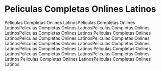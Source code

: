 # Peliculas Completas Onlines Latinos

Peliculas Completas Onlines LatinosPeliculas Completas Onlines LatinosPeliculas Completas Onlines LatinosPeliculas Completas Onlines LatinosPeliculas Completas Onlines Latinos
Peliculas Completas Onlines LatinosPeliculas Completas Onlines LatinosPeliculas Completas Onlines LatinosPeliculas Completas Onlines LatinosPeliculas Completas Onlines LatinosPeliculas Completas Onlines Latinos
Peliculas Completas Onlines LatinosPeliculas Completas Onlines LatinosPeliculas Completas Onlines Latinos
Peliculas Completas Onlines LatinosPeliculas Completas Onlines Latinos
